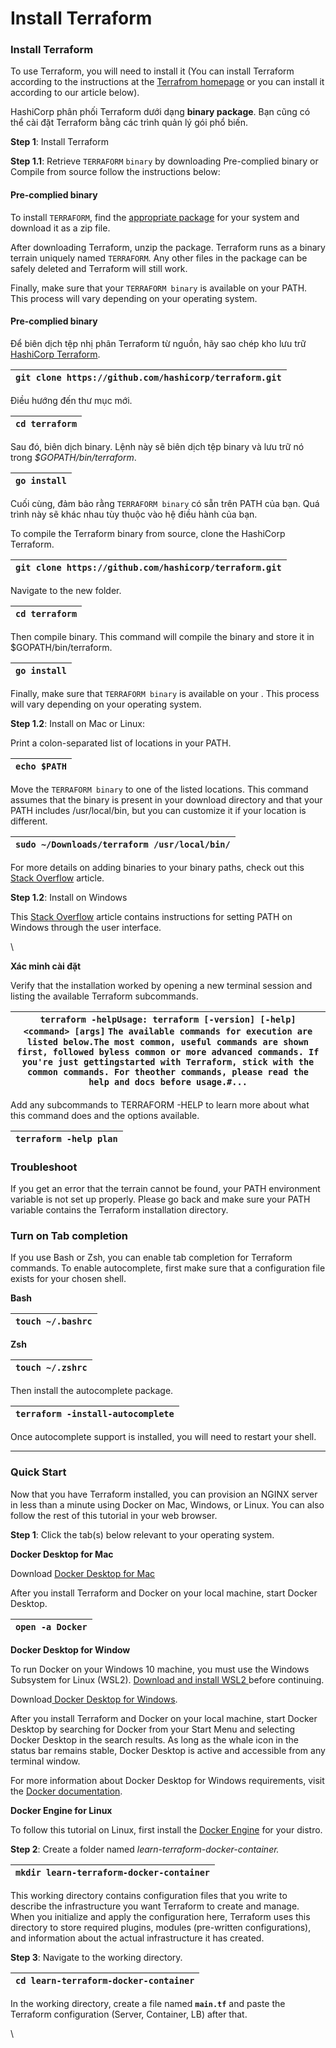 # Install Terraform

### **Install Terraform** <a href="#installterraform-installterraform" id="installterraform-installterraform"></a>

To use Terraform, you will need to install it (You can install Terraform according to the instructions at the [Terrafrom homepage](https://developer.hashicorp.com/terraform/tutorials/aws-get-started/install-cli) or you can install it according to our article below).

HashiCorp phân phối Terraform dưới dạng **binary package**. Bạn cũng có thể cài đặt Terraform bằng các trình quản lý gói phổ biến.

**Step 1**: Install Terraform

**Step 1.1**: Retrieve `TERRAFORM` `binary` by downloading Pre-complied binary or Compile from source follow the instructions below:

#### **Pre-complied binary** <a href="#installterraform-pre-compliedbinary" id="installterraform-pre-compliedbinary"></a>

To install `TERRAFORM`, find the [appropriate package](https://developer.hashicorp.com/terraform/downloads) for your system and download it as a zip file.

After downloading Terraform, unzip the package. Terraform runs as a binary terrain uniquely named `TERRAFORM`. Any other files in the package can be safely deleted and Terraform will still work.

Finally, make sure that your `TERRAFORM binary` is available on your PATH. This process will vary depending on your operating system.



#### **Pre-complied binary** <a href="#installterraform-pre-compliedbinary.1" id="installterraform-pre-compliedbinary.1"></a>

Để biên dịch tệp nhị phân Terraform từ nguồn, hãy sao chép kho lưu trữ [HashiCorp Terraform](https://github.com/hashicorp/terraform).

| `git clone https://github.com/hashicorp/terraform.git` |
| ------------------------------------------------------ |

Điều hướng đến thư mục mới.

| `cd terraform` |
| -------------- |

Sau đó, biên dịch binary. Lệnh này sẽ biên dịch tệp binary và lưu trữ nó trong _$GOPATH/bin/terraform_.

| `go install` |
| ------------ |

Cuối cùng, đảm bảo rằng `TERRAFORM binary` có sẵn trên PATH của bạn. Quá trình này sẽ khác nhau tùy thuộc vào hệ điều hành của bạn.

To compile the Terraform binary from source, clone the HashiCorp Terraform.

| `git clone https://github.com/hashicorp/terraform.git` |
| ------------------------------------------------------ |

Navigate to the new folder.

| `cd terraform` |
| -------------- |

Then compile binary. This command will compile the binary and store it in $GOPATH/bin/terraform.

| `go install` |
| ------------ |

Finally, make sure that  `TERRAFORM binary` is available on your . This process will vary depending on your operating system.

**Step 1.2**: Install on Mac or Linux:

Print a colon-separated list of locations in your PATH.

| `echo $PATH` |
| ------------ |

Move the  `TERRAFORM binary` to one of the listed locations. This command assumes that the binary is present in your download directory and that your PATH includes /usr/local/bin, but you can customize it if your location is different.

| `sudo ~/Downloads/terraform /usr/local/bin/` |
| -------------------------------------------- |

For more details on adding  binaries  to your  binary paths, check out this [Stack Overflow](https://stackoverflow.com/questions/14637979/how-to-permanently-set-path-on-linux-unix) article.

**Step 1.2**: Install on Windows

This [Stack Overflow](https://stackoverflow.com/questions/1618280/where-can-i-set-path-to-make-exe-on-windows) article contains instructions for setting PATH on Windows through the user interface.

\


**Xác minh cài đặt**

Verify that the installation worked by opening a new terminal session and listing the available Terraform subcommands.

| `terraform -helpUsage: terraform [-version] [-help] <command> [args]` `The available commands for execution are listed below.The most common, useful commands are shown first, followed byless common or more advanced commands. If you're just gettingstarted with Terraform, stick with the common commands. For theother commands, please read the help and docs before usage.#...` |
| -------------------------------------------------------------------------------------------------------------------------------------------------------------------------------------------------------------------------------------------------------------------------------------------------------------------------------------------------------------------------------------- |

Add any subcommands to TERRAFORM -HELP to learn more about what this command does and the options available.

| `terraform -help plan` |
| ---------------------- |

### **Troubleshoot** <a href="#installterraform-troubleshoot" id="installterraform-troubleshoot"></a>

If you get an error that the terrain cannot be found, your PATH environment variable is not set up properly. Please go back and make sure your PATH variable contains the Terraform installation directory.

### **Turn on Tab completion** <a href="#installterraform-turnontabcompletion" id="installterraform-turnontabcompletion"></a>

If you use Bash or Zsh, you can enable tab completion for Terraform commands. To enable autocomplete, first make sure that a configuration file exists for your chosen shell.

**Bash**

| `touch ~/.bashrc` |
| ----------------- |

**Zsh**

| `touch ~/.zshrc` |
| ---------------- |

Then install the autocomplete package.

| `terraform -install-autocomplete` |
| --------------------------------- |

Once autocomplete support is installed, you will need to restart your shell.

***

### **Quick Start**  <a href="#installterraform-quickstart" id="installterraform-quickstart"></a>

Now that you have Terraform installed, you can provision an NGINX server in less than a minute using Docker on Mac, Windows, or Linux. You can also follow the rest of this tutorial in your web browser.

**Step 1**: Click the tab(s) below relevant to your operating system.

**Docker Desktop for Mac**

Download [Docker Desktop for Mac](https://docs.docker.com/desktop/install/mac-install/)

After you install Terraform and Docker on your local machine, start Docker Desktop.

| `open -a Docker` |
| ---------------- |

**Docker Desktop for Window**

To run Docker on your Windows 10 machine, you must use the Windows Subsystem for Linux (WSL2). [Download and install WSL2 ](https://learn.microsoft.com/en-us/windows/wsl/install)before continuing.

Download[ Docker Desktop for Windows](https://docs.docker.com/desktop/install/windows-install/).

After you install Terraform and Docker on your local machine, start Docker Desktop by searching for Docker from your Start Menu and selecting Docker Desktop in the search results. As long as the whale icon in the status bar remains stable, Docker Desktop is active and accessible from any terminal window.

For more information about Docker Desktop for Windows requirements, visit the [Docker documentation](https://docs.docker.com/desktop/install/windows-install/#start-docker-desktop).

**Docker Engine for Linux**

To follow this tutorial on Linux, first install the [Docker Engine](https://docs.docker.com/engine/install/) for your distro.

**Step 2**: Create a folder named _learn-terraform-docker-container._

| `mkdir learn-terraform-docker-container` |
| ---------------------------------------- |

This working directory contains configuration files that you write to describe the infrastructure you want Terraform to create and manage. When you initialize and apply the configuration here, Terraform uses this directory to store required plugins, modules (pre-written configurations), and information about the actual infrastructure it has created.

**Step 3**: Navigate to the working directory.

| `cd learn-terraform-docker-container` |
| ------------------------------------- |

In the working directory, create a file named **`main.tf`**  and paste the Terraform configuration (Server, Container, LB) after that.

\

